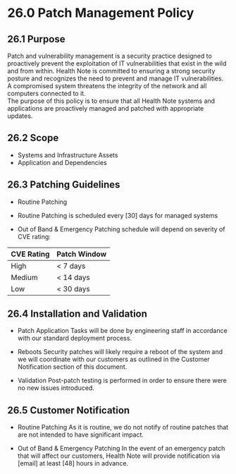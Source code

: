 # 26.0 Patch Management Policy 

## 26.1 Purpose

Patch and vulnerability management is a security practice designed to proactively prevent the exploitation of IT vulnerabilities that exist in the wild and from within. Health Note is committed to ensuring a strong security posture and recognizes the need to prevent and manage IT vulnerabilities.  A compromised system threatens the integrity of the network and all computers connected to it.  
The purpose of this policy is to ensure that all Health Note systems and applications are proactively managed and patched with appropriate updates. 

## 26.2 Scope

- Systems and Infrastructure Assets
- Application and Dependencies

## 26.3 Patching Guidelines

- Routine Patching
- Routine Patching is scheduled every [30] days for managed systems

- Out of Band & Emergency Patching schedule will depend on severity of CVE rating:

| CVE Rating | Patch Window |
|------------|--------------|
| High       | < 7 days     |
| Medium     | < 14 days    |
| Low        | < 30 days    |

## 26.4 Installation and Validation

- Patch Application
Tasks will be done by engineering staff in accordance with our standard deployment process.

- Reboots
Security patches will likely require a reboot of the system and we will coordinate with our customers as outlined in the Customer Notification section of this document.

- Validation
Post-patch testing is performed in order to ensure there were no new issues introduced. 

## 26.5 Customer Notification

- Routine Patching
As it is routine, we do not notify of routine patches that are not intended to have significant impact.

- Out of Band & Emergency Patching
In the event of an emergency patch that will affect our customers, Health Note will provide notification via [email] at least [48] hours in advance.
